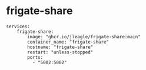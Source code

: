 # frigate-share

    services:
        frigate-share:
            image: "ghcr.io/jleagle/frigate-share:main"
            container_name: "frigate-share"
            hostname: "frigate-share"
            restart: "unless-stopped"
            ports:
              - "5002:5002"
